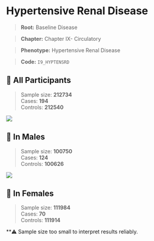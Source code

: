 # Hypertensive Renal Disease

> **Root:** Baseline Disease  

> **Chapter:** Chapter IX- Circulatory  

> **Phenotype:** Hypertensive Renal Disease  

> **Code:** `I9_HYPTENSRD`

## 🧪 All Participants  
> Sample size: **212734**  
> Cases: **194**  
> Controls: **212540**
<img src="/Disease/Figures/ALL/Baseline/I9_HYPTENSRD.png"/>
<CsvTable src="/Disease_Data/ALL/Baseline/LG_I9_HYPTENSRD.csv" label="🔍 View full results" />

## 👨 In Males  
> Sample size: **100750**  
> Cases: **124**  
> Controls: **100626**
<img src="/Disease/Figures/Male/Baseline/I9_HYPTENSRD.png"/>
<CsvTable src="/Disease_Data/Male/Baseline/LG_I9_HYPTENSRD.csv" label="🔍 View full results" />

## 👩 In Females  
> Sample size: **111984**  
> Cases: **70**  
> Controls: **111914**

**⚠️ Sample size too small to interpret results reliably.
